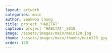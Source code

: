```yaml
---
layout: artwork 
categories: main 
author: Seokwoo Chung 
title: project 'HABITAT' 
caption: project 'HABITAT'_2018 
image: /assets/images/main/main120.jpg 
thumb: /assets/images/main/thumbs/main120.jpg 
order: 120 
---
```

